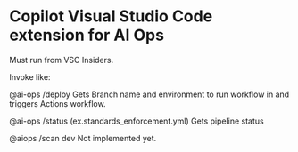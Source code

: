 # Copilot Visual Studio Code extension for AI Ops

Must run from VSC Insiders.

Invoke like:

@ai-ops /deploy <branch-to-deploy> <repo-environment-for-secrets>
	Gets Branch name and environment to run workflow in and triggers Actions workflow.

@ai-ops /status <workflowfilename> (ex.standards_enforcement.yml)
	Gets pipeline status

@aiops /scan dev
	Not implemented yet.
